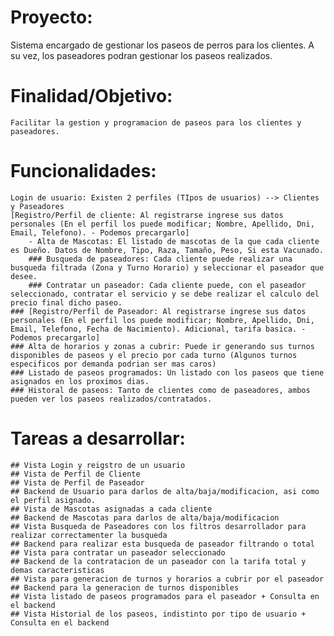 # Proyecto:
Sistema encargado de gestionar los paseos de perros para los clientes. A su vez, los paseadores podran gestionar los paseos realizados.

# Finalidad/Objetivo:
	Facilitar la gestion y programacion de paseos para los clientes y paseadores.

# Funcionalidades:
    Login de usuario: Existen 2 perfiles (TIpos de usuarios) --> Clientes y Paseadores
    [Registro/Perfil de cliente: Al registrarse ingrese sus datos personales (En el perfil los puede modificar; Nombre, Apellido, Dni, Email, Telefono). - Podemos precargarlo]
        - Alta de Mascotas: El listado de mascotas de la que cada cliente es Dueño. Datos de Nombre, Tipo, Raza, Tamaño, Peso, Si esta Vacunado.
        ### Busqueda de paseadores: Cada cliente puede realizar una busqueda filtrada (Zona y Turno Horario) y seleccionar el paseador que desee.
        ### Contratar un paseador: Cada cliente puede, con el paseador seleccionado, contratar el servicio y se debe realizar el calculo del precio final dicho paseo.
	### [Registro/Perfil de Paseador: Al registrarse ingrese sus datos personales (En el perfil los puede modificar; Nombre, Apellido, Dni, Email, Telefono, Fecha de Nacimiento). Adicional, tarifa basica. - Podemos precargarlo]
	### Alta de horarios y zonas a cubrir: Puede ir generando sus turnos disponibles de paseos y el precio por cada turno (Algunos turnos especificos por demanda podrian ser mas caros)
	### Listado de paseos programados: Un listado con los paseos que tiene asignados en los proximos dias.
	### Historal de paseos: Tanto de clientes como de paseadores, ambos pueden ver los paseos realizados/contratados.

# Tareas a desarrollar:
    ## Vista Login y reigstro de un usuario
    ## Vista de Perfil de Cliente
    ## Vista de Perfil de Paseador
    ## Backend de Usuario para darlos de alta/baja/modificacion, asi como el perfil asignado.
    ## Vista de Mascotas asignadas a cada cliente
    ## Backend de Mascotas para darlos de alta/baja/modificacion
    ## Vista Busqueda de Paseadores con los filtros desarrollador para realizar correctamenter la busqueda
    ## Backend para realizar esta busqueda de paseador filtrando o total
    ## Vista para contratar un paseador seleccionado
    ## Backend de la contratacion de un paseador con la tarifa total y demas caracteristicas
    ## Vista para generacion de turnos y horarios a cubrir por el paseador
    ## Backend para la generacion de turnos disponibles
    ## Vista listado de paseos programados para el paseador + Consulta en el backend
    ## Vista Historial de los paseos, indistinto por tipo de usuario + Consulta en el backend
